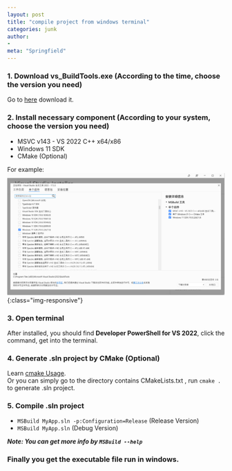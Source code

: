 ```yaml
---
layout: post
title: "compile project from windows terminal"
categories: junk
author:
- 
meta: "Springfield"
---
```


### 1. Download vs_BuildTools.exe (According to the time, choose the version you need)
Go to [here](https://visualstudio.microsoft.com/downloads/#build-tools-for-visual-studio-2022) download it.

### 2. Install necessary component (According to your system, choose the version you need)
* MSVC v143 - VS 2022 C++ x64/x86
* Windows 11 SDK
* CMake (Optional)

For example:<br/>
![MSBuild_Tools](./picture/MSBuild_Tools.png){:class="img-responsive"}

### 3. Open terminal
After installed, you should find **Developer PowerShell for VS 2022**, click the command, get into the terminal.

### 4. Generate .sln project by CMake (Optional)
Learn [cmake Usage](https://cmake.org/documentation/).<br/>
Or you can simply go to the directory contains CMakeLists.txt , run ```cmake .``` to generate .sln project.

### 5. Compile .sln project
* ```MSBuild MyApp.sln -p:Configuration=Release``` (Release Version)
* ```MSBuild MyApp.sln``` (Debug Version)

***Note: You can get more info by ```MSBuild --help```***

### Finally you get the executable file run in windows.
